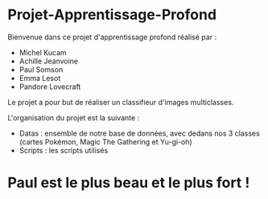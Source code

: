 # Projet-Apprentissage-Profond
Bienvenue dans ce projet d'apprentissage profond réalisé par :
- Michel Kucam
- Achille Jeanvoine
- Paul Somson
- Emma Lesot
- Pandore Lovecraft

Le projet a pour but de réaliser un classifieur d'images multiclasses.

L'organisation du projet est la suivante : 
- Datas : ensemble de notre base de données, avec dedans nos 3 classes (cartes Pokémon, Magic The Gathering et Yu-gi-oh)
- Scripts : les scripts utilisés

# Paul est le plus beau et le plus fort !

